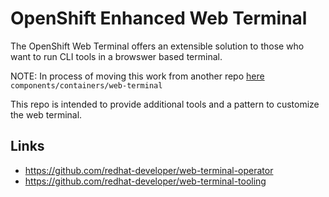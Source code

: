 # OpenShift Enhanced Web Terminal

The OpenShift Web Terminal offers an extensible solution to those who want to run CLI tools in a browswer based terminal.

NOTE: In process of moving this work from another repo [here](https://github.com/redhat-na-ssa/demo-ai-gitops-catalog) `components/containers/web-terminal`

This repo is intended to provide additional tools and a pattern to customize the web terminal.

## Links

- https://github.com/redhat-developer/web-terminal-operator
- https://github.com/redhat-developer/web-terminal-tooling
